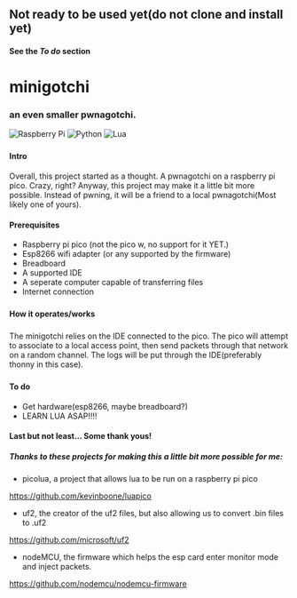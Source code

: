 ## Not ready to be used yet(do not clone and install yet)
#### See the _To do_ section
# minigotchi
###
### an even smaller pwnagotchi.
![Raspberry Pi](https://img.shields.io/badge/-RaspberryPi-C51A4A?style=for-the-badge&logo=Raspberry-Pi)
![Python](https://img.shields.io/badge/python-3670A0?style=for-the-badge&logo=python&logoColor=ffdd54)
![Lua](https://img.shields.io/badge/lua-%232C2D72.svg?style=for-the-badge&logo=lua&logoColor=white)
###
#### Intro
Overall, this project started as a thought. A pwnagotchi on a raspberry pi pico. Crazy, right? Anyway, this project may make it a little bit more possible. Instead of pwning, it will be a friend to a local pwnagotchi(Most likely one of yours).
####
#### Prerequisites
- Raspberry pi pico (not the pico w, no support for it YET.)
- Esp8266 wifi adapter (or any supported by the firmware)
- Breadboard
- A supported IDE
- A seperate computer capable of transferring files
- Internet connection
###
#### How it operates/works
###
The minigotchi relies on the IDE connected to the pico. The pico will attempt to associate to a local access point, then send packets through that network on a random channel. The logs will be put through the IDE(preferably thonny in this case).
###
#### To do
- Get hardware(esp8266, maybe breadboard?)
- LEARN LUA ASAP!!!!
#### Last but not least... Some thank yous!
##### Thanks to these projects for making this a little bit more possible for me:
- picolua, a project that allows lua to be run on a raspberry pi pico

https://github.com/kevinboone/luapico

- uf2, the creator of the uf2 files, but also allowing us to convert .bin files to .uf2

https://github.com/microsoft/uf2

- nodeMCU, the firmware which helps the esp card enter monitor mode and inject packets.

https://github.com/nodemcu/nodemcu-firmware
